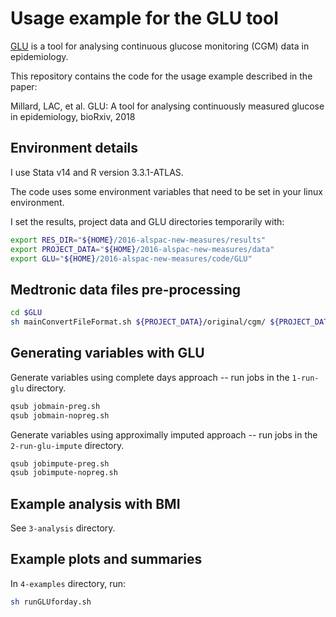 # Usage example for the GLU tool

[GLU](https://github.com/MRCIEU/GLU) is a tool for analysing continuous glucose monitoring (CGM) data in epidemiology.

This repository contains the code for the usage example described in the paper:

Millard, LAC, et al. GLU: A tool for analysing continuously measured glucose in epidemiology, bioRxiv, 2018

## Environment details

I use Stata v14 and R version 3.3.1-ATLAS.

The code uses some environment variables that need to be set in your linux environment.

I set the results, project data and GLU directories temporarily with:

```bash
export RES_DIR="${HOME}/2016-alspac-new-measures/results"
export PROJECT_DATA="${HOME}/2016-alspac-new-measures/data"
export GLU="${HOME}/2016-alspac-new-measures/code/GLU"
```



## Medtronic data files pre-processing


```bash
cd $GLU
sh mainConvertFileFormat.sh ${PROJECT_DATA}/original/cgm/ ${PROJECT_DATA}/derived/cgm/
```

## Generating variables with GLU

Generate variables using complete days approach -- run jobs in the `1-run-glu` directory.

```bash
qsub jobmain-preg.sh
qsub jobmain-nopreg.sh
```

Generate variables using approximally imputed approach -- run jobs in the `2-run-glu-impute` directory.

```bash
qsub jobimpute-preg.sh
qsub jobimpute-nopreg.sh
```


## Example analysis with BMI

See `3-analysis` directory.


## Example plots and summaries

In `4-examples` directory, run:

```bash
sh runGLUforday.sh
```


